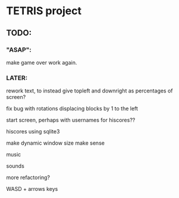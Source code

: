 # TETRIS project

## TODO:

### "ASAP":

make game over work again.

### LATER:

rework text, to instead give topleft and downright as percentages of screen?

fix bug with rotations displacing blocks by 1 to the left

start screen, perhaps with usernames for hiscores??

hiscores using sqlite3

make dynamic window size make sense

music

sounds

more refactoring?

WASD + arrows keys

